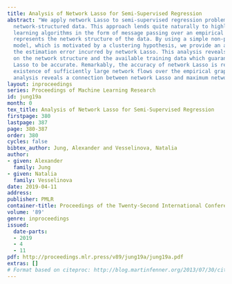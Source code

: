 ```yaml
---
title: Analysis of Network Lasso for Semi-Supervised Regression
abstract: "We apply network Lasso to semi-supervised regression problems involving
  network-structured data. This approach lends quite naturally to highly scalable
  learning algorithms in the form of message passing over an empirical graph which
  represents the network structure of the data. By using a simple non-parametric regression
  model, which is motivated by a clustering hypothesis, we provide an analysis of
  the estimation error incurred by network Lasso. This analysis reveals conditions
  on the network structure and the available training data which guarantee network
  Lasso to be accurate. Remarkably, the accuracy of network Lasso is related to the
  existence of sufficiently large network flows over the empirical graph. Thus, our
  analysis reveals a connection between network Lasso and maximum network flow problems."
layout: inproceedings
series: Proceedings of Machine Learning Research
id: jung19a
month: 0
tex_title: Analysis of Network Lasso for Semi-Supervised Regression
firstpage: 380
lastpage: 387
page: 380-387
order: 380
cycles: false
bibtex_author: Jung, Alexander and Vesselinova, Natalia
author:
- given: Alexander
  family: Jung
- given: Natalia
  family: Vesselinova
date: 2019-04-11
address: 
publisher: PMLR
container-title: Proceedings of the Twenty-Second International Conference on Artificial Intelligence and Statistics
volume: '89'
genre: inproceedings
issued:
  date-parts:
  - 2019
  - 4
  - 11
pdf: http://proceedings.mlr.press/v89/jung19a/jung19a.pdf
extras: []
# Format based on citeproc: http://blog.martinfenner.org/2013/07/30/citeproc-yaml-for-bibliographies/
---
```


